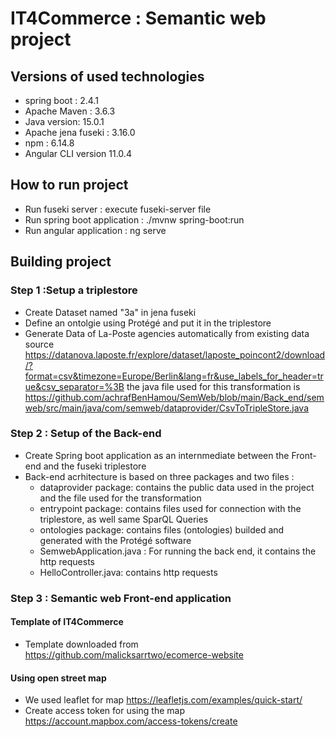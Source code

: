 # IT4Commerce : Semantic web project
## Versions of used technologies 
- spring boot : 2.4.1
- Apache Maven : 3.6.3
- Java version: 15.0.1
- Apache jena fuseki : 3.16.0
- npm : 6.14.8
- Angular CLI version 11.0.4
## How to run project
- Run fuseki server : execute fuseki-server file
- Run spring boot application : ./mvnw spring-boot:run
- Run angular application : ng serve
## Building project
### Step 1 :Setup a triplestore 
- Create Dataset named "3a" in jena fuseki
- Define an ontolgie using Protégé and put it in the triplestore
- Generate Data of La-Poste agencies automatically from existing data source
  https://datanova.laposte.fr/explore/dataset/laposte_poincont2/download/?format=csv&timezone=Europe/Berlin&lang=fr&use_labels_for_header=true&csv_separator=%3B
  the java file used for this transformation is https://github.com/achrafBenHamou/SemWeb/blob/main/Back_end/semweb/src/main/java/com/semweb/dataprovider/CsvToTripleStore.java
  
### Step 2 : Setup of the Back-end
- Create Spring boot application as an internmediate between the Front-end and the fuseki triplestore
- Back-end acrhitecture is based on three packages and two files :
  - dataprovider package: contains the public data used in the project and the file used for the transformation
  - entrypoint package: contains files used for connection with the triplestore, as well same SparQL Queries 
  - ontologies package: contains files (ontologies) builded and generated with the Protégé software 
  - SemwebApplication.java : For running the back end, it contains the http requests
  - HelloController.java: contains http requests
  
### Step 3 : Semantic web Front-end application
#### Template of IT4Commerce 
- Template downloaded from https://github.com/malicksarrtwo/ecomerce-website
#### Using open street map
- We used leaflet for map
https://leafletjs.com/examples/quick-start/
- Create access token for using the map
https://account.mapbox.com/access-tokens/create
